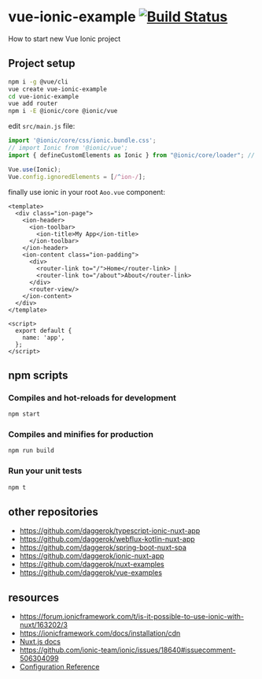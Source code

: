 # vue-ionic-example [![Build Status](https://travis-ci.org/daggerok/vue-ionic-example.svg?branch=master)](https://travis-ci.org/daggerok/vue-ionic-example)
How to start new Vue Ionic project

## Project setup

```bash
npm i -g @vue/cli
vue create vue-ionic-example
cd vue-ionic-example
vue add router
npm i -E @ionic/core @ionic/vue
```

edit `src/main.js` file:

```js
import '@ionic/core/css/ionic.bundle.css';
// import Ionic from '@ionic/vue';
import { defineCustomElements as Ionic } from "@ionic/core/loader"; // add a direct link to @ionic/core

Vue.use(Ionic);
Vue.config.ignoredElements = [/^ion-/];
```

finally use ionic in your root `Aoo.vue` component:

```vue
<template>
  <div class="ion-page">
    <ion-header>
      <ion-toolbar>
        <ion-title>My App</ion-title>
      </ion-toolbar>
    </ion-header>
    <ion-content class="ion-padding">
      <div>
        <router-link to="/">Home</router-link> |
        <router-link to="/about">About</router-link>
      </div>
      <router-view/>
    </ion-content>
  </div>
</template>

<script>
  export default {
    name: 'app',
  };
</script>
```

## npm scripts

### Compiles and hot-reloads for development

```bash
npm start
```

### Compiles and minifies for production

```bash
npm run build
```

### Run your unit tests

```bash
npm t
```
## other repositories

* https://github.com/daggerok/typescript-ionic-nuxt-app
* https://github.com/daggerok/webflux-kotlin-nuxt-app
* https://github.com/daggerok/spring-boot-nuxt-spa
* https://github.com/daggerok/ionic-nuxt-app
* https://github.com/daggerok/nuxt-examples
* https://github.com/daggerok/vue-examples

## resources

* https://forum.ionicframework.com/t/is-it-possible-to-use-ionic-with-nuxt/163202/3
* https://ionicframework.com/docs/installation/cdn
* [Nuxt.js docs](https://nuxtjs.org)
* https://github.com/ionic-team/ionic/issues/18640#issuecomment-506304099
* [Configuration Reference](https://cli.vuejs.org/config/)
